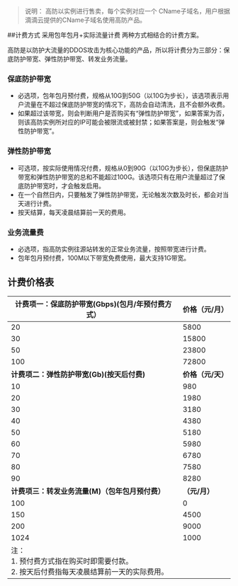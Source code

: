 >说明：
>高防以实例进行售卖，每个实例对应一个 CName子域名，用户根据滴滴云提供的CName子域名使用高防产品。

##计费方式
采用包年包月+实际流量计费 两种方式相结合的计费方案。

高防是以防护大流量的DDOS攻击为核心功能的产品，所以将计费分为三部分：保底防护带宽、弹性防护带宽、转发业务流量。
### 保底防护带宽
- 必选项，包年包月预付费，规格从10G到50G（以10G为步长），该选项表示用户流量在不超过保底防护带宽的情况下，高防会自动清洗，且不会额外收费。
- 如果超过该带宽，则会判断用户是否购买有“弹性防护带宽”，如果答案为否，则该高防实例所对应的IP可能会被限流或被封禁；如果答案是，则会触发“弹性防护带宽”。
### 弹性防护带宽
- 可选项，按实际使用情况付费，规格从0到90G（以10G为步长），但保底防护带宽和弹性防护带宽的总和不能超过100G。该选项只有在用户流量超过了保底防护带宽时，才会触发启用。
- 在一个自然日内，只要触发了弹性防护带宽，无论触发次数及时长，都会对当天进行计费。
- 按天结算，每天凌晨结算前一天的费用。
### 业务流量费
- 必选项，指高防实例往源站转发的正常业务流量，按照带宽进行计费。
- 包年包月预付费，100M以下带宽免费使用，最大支持1G带宽。
## 计费价格表
|计费项一：保底防护带宽(Gbps)(包月/年预付费方式）|价格（元/月）|
|-|-|
|20|5800|
|30|15800|
|50|23800|
|100|72800|
|**计费项二：弹性防护带宽(Gb)(按天后付费)**|**价格（元/天）**|
|10|980|
|20|1980|
|30|3180|
|40|4380|
|50|5180|
|60|5980|
|70|6780|
|80|7580|
|90|8280|
|**计费项三：转发业务流量(M)（包年包月预付费）**|**（元/月）**|
|100|0|
|150|4500|
|200|9000|
|1024|1000|
|注：<br>1. 预付费方式指在购买时即需要付款。<br>2. 按天后付费指每天凌晨结算前一天的实际费用。|
